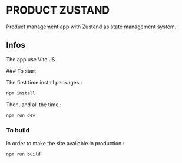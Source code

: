 # PRODUCT ZUSTAND

Product management app with Zustand as state management system.

## Infos

The app use Vite JS.

### To start

The first time install packages :

```sh
npm install
```

Then, and all the time :

```sh
npm run dev
```

### To build

In order to make the site available in production :

```sh
npm run build
```
